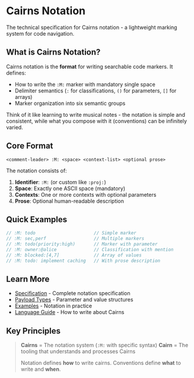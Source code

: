 # Cairns Notation
<!-- :M: tldr Technical specification for Cairns notation format -->
<!-- :M: notation Core notation documentation and format rules -->

The technical specification for Cairns notation - a lightweight marking system for code navigation.

## What is Cairns Notation?

Cairns notation is the **format** for writing searchable code markers. It defines:
- How to write the `:M:` marker with mandatory single space
- Delimiter semantics (`:` for classifications, `()` for parameters, `[]` for arrays)
- Marker organization into six semantic groups

Think of it like learning to write musical notes - the notation is simple and consistent, while what you compose with it (conventions) can be infinitely varied.

## Core Format

```
<comment-leader> :M: <space> <context-list> <optional prose>
```

The notation consists of:
1. **Identifier**: `:M:` (or custom like `:proj:`)
2. **Space**: Exactly one ASCII space (mandatory)
3. **Contexts**: One or more contexts with optional parameters
4. **Prose**: Optional human-readable description

## Quick Examples

```javascript
// :M: todo                      // Simple marker
// :M: sec,perf                  // Multiple markers
// :M: todo(priority:high)       // Marker with parameter
// :M: owner:@alice              // Classification with mention
// :M: blocked:[4,7]             // Array of values
// :M: todo: implement caching   // With prose description
```

## Learn More

- [Specification](./SPEC.md) - Complete notation specification
- [Payload Types](./payloads.md) - Parameter and value structures
- [Examples](./examples.md) - Notation in practice
- [Language Guide](./LANGUAGE.md) - How to write about Cairns

## Key Principles

> **Cairns** = The notation system (`:M:` with specific syntax)
> **Cairn** = The tooling that understands and processes Cairns
> 
> Notation defines **how** to write cairns.
> Conventions define **what** to write and **when**.
